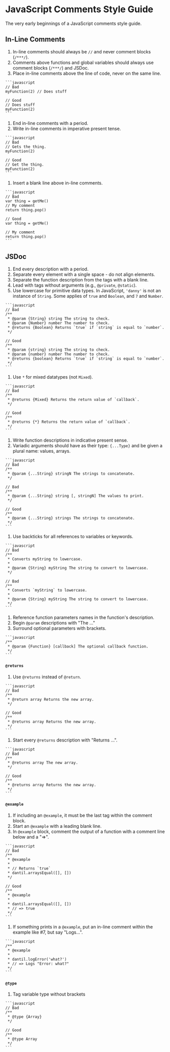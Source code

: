 # JavaScript Comments Style Guide
The very early beginnings of a JavaScript comments style guide.


## In-Line Comments
  1. In-line comments should always be `//` and never comment blocks (`/***/`).
  1. Comments above functions and global variables should always use comment blocks (`/***/`) and JSDoc.
  1. Place in-line comments above the line of code, never on the same line.

    ```javascript
    // Bad
    myFunction(2) // Does stuff

    // Good
    // Does stuff
    myFunction(2)
    ```

  1. End in-line comments with a period.
  1. Write in-line comments in imperative present tense.

    ```javascript
    // Bad
    // Gets the thing.
    myFunction(2)

    // Good
    // Get the thing.
    myFunction(2)
    ```

  1. Insert a blank line above in-line comments.

    ```javascript
    // Bad
    var thing = getMe()
    // My comment
    return thing.pop()

    // Good
    var thing = getMe()

    // My comment
    return thing.pop()
    ```

## JSDoc
  1. End every description with a period.
  1. Separate every element with a single space - do not align elements.
  1. Separate the function description from the tags with a blank line.
  1. Lead with tags without arguments (e.g., `@private`, `@static`).
  1. Use lowercase for primitive data types. In JavaScript, `'danny'` is not an instance of `String`. Some applies of `true` and `Boolean`, and `7` and `Number`.

    ```javascript
    // Bad
    /**
     * @param {String} string The string to check.
     * @param {Number} number The number to check.
     * @returns {Boolean} Returns `true` if `string` is equal to `number`.
     */

    // Good
    /**
     * @param {string} string The string to check.
     * @param {number} number The number to check.
     * @returns {boolean} Returns `true` if `string` is equal to `number`.
     */
    ```

  1. Use `*` for mixed datatypes (not `Mixed`).

    ```javascript
    // Bad
    /**
     * @returns {Mixed} Returns the return value of `callback`.
     */

    // Good
    /**
     * @returns {*} Returns the return value of `callback`.
     */
    ```

  1. Write function descriptions in indicative present sense.
  1. Variadic arguments should have as their type: `{...Type}` and be given a plural name: values, arrays.

    ```javascript
    // Bad
    /**
     * @param {...String} stringN The strings to concatenate.
     */

    // Bad
    /**
     * @param {...String} string [, stringN] The values to print.
     */

    // Good
    /**
     * @param {...String} strings The strings to concatenate.
     */
    ```

  1. Use backticks for all references to variables or keywords.

    ```javascript
    // Bad
    /**
     * Converts myString to lowercase.
     *
     * @param {String} myString The string to convert to lowercase.
     */

    // Bad
    /**
     * Converts `myString` to lowercase.
     *
     * @param {String} myString The string to convert to lowercase.
     */
    ```

  1. Reference function parameters names in the function's description.
  1. Begin `@param` descriptions with "The ..."
  1. Surround optional parameters with brackets.

    ```javascript
    /**
     * @param {Function} [callback] The optional callback function.
     */
    ```

#### `@returns`
  1. Use `@returns` instead of `@return`.

    ```javascript
    // Bad
    /**
     * @return array Returns the new array.
     */

    // Good
    /**
     * @returns array Returns the new array.
     */
    ```

  1. Start every `@returns` description with "Returns ...".

    ```javascript
    // Bad
    /**
     * @returns array The new array.
     */

    // Good
    /**
     * @returns array Returns the new array.
     */
    ```

#### `@example`
  1. If including an `@example`, it must be the last tag within the comment block.
  1. Start an `@example` with a leading blank line.
  1. In `@example` block, comment the output of a function with a comment line below and a "=>".

    ```javascript
    // Bad
    /**
     * @example
     *
     * // Returns `true`
     * dantil.arraysEqual([], [])
     */

    // Good
    /**
     * @example
     *
     * dantil.arraysEqual([], [])
     * // => true
     */
    ```

  1. If something prints in a `@example`, put an in-line comment within the example like #7, but say "Logs...".

    ```javascript
    /**
     * @example
     *
     * dantil.logError('what?')
     * // => Logs "Error: what?"
     */
    ```

#### `@type`
  1. Tag variable type without brackets

    ```javascript
    // Bad
    /**
     * @type {Array}
     */

    // Good
    /**
     * @type Array
     */
    ```